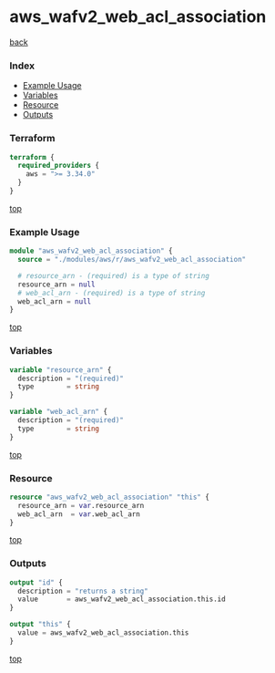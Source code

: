 # aws_wafv2_web_acl_association

[back](../aws.md)

### Index

- [Example Usage](#example-usage)
- [Variables](#variables)
- [Resource](#resource)
- [Outputs](#outputs)

### Terraform

```terraform
terraform {
  required_providers {
    aws = ">= 3.34.0"
  }
}
```

[top](#index)

### Example Usage

```terraform
module "aws_wafv2_web_acl_association" {
  source = "./modules/aws/r/aws_wafv2_web_acl_association"

  # resource_arn - (required) is a type of string
  resource_arn = null
  # web_acl_arn - (required) is a type of string
  web_acl_arn = null
}
```

[top](#index)

### Variables

```terraform
variable "resource_arn" {
  description = "(required)"
  type        = string
}

variable "web_acl_arn" {
  description = "(required)"
  type        = string
}
```

[top](#index)

### Resource

```terraform
resource "aws_wafv2_web_acl_association" "this" {
  resource_arn = var.resource_arn
  web_acl_arn  = var.web_acl_arn
}
```

[top](#index)

### Outputs

```terraform
output "id" {
  description = "returns a string"
  value       = aws_wafv2_web_acl_association.this.id
}

output "this" {
  value = aws_wafv2_web_acl_association.this
}
```

[top](#index)